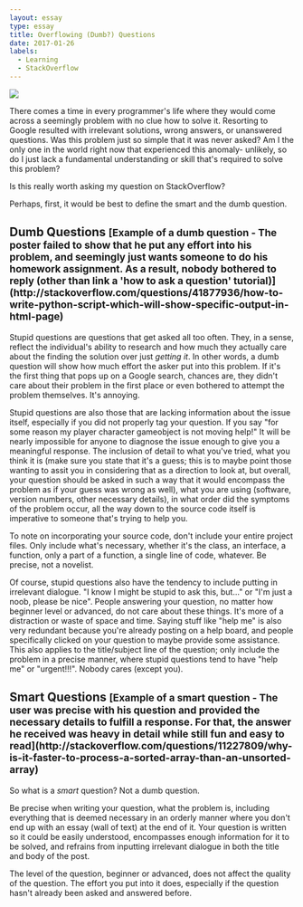 ```yaml
---
layout: essay
type: essay
title: Overflowing (Dumb?) Questions
date: 2017-01-26
labels:
  - Learning
  - StackOverflow
---
```


<img class="ui tiny right spaced image" src=”http://www.iconsdb.com/icons/preview/guacamole-green/question-mark-xxl.png” >

There comes a time in every programmer's life where they would come across a seemingly problem with no clue how to solve it. Resorting to Google resulted with irrelevant solutions, wrong answers, or unanswered questions. Was this problem just so simple that it was never asked? Am I the only one in the world right now that experienced this anomaly- unlikely, so do I just lack a fundamental understanding or skill that's required to solve this problem?

Is this really worth asking my question on StackOverflow?

Perhaps, first, it would be best to define the smart and the dumb question.

<h2>Dumb Questions <small>[Example of a dumb question - The poster failed to show that he put any effort into his problem, and seemingly just wants someone to do his homework assignment. As a result, nobody bothered to reply (other than link a 'how to ask a question' tutorial)](http://stackoverflow.com/questions/41877936/how-to-write-python-script-which-will-show-specific-output-in-html-page)</small></h2>

Stupid questions are questions that get asked all too often. They, in a sense, reflect the individual's ability to research and how much they actually care about the finding the solution over just <i>getting it</i>. In other words, a dumb question will show how much effort the asker put into this problem. If it's the first thing that pops up on a Google search, chances are, they didn't care about their problem in the first place or even bothered to attempt the problem themselves. It's annoying.

Stupid questions are also those that are lacking information about the issue itself, especially if you did not properly tag your question. If you say "for some reason my player character gameobject is not moving help!" It will be nearly impossible for anyone to diagnose the issue enough to give you a meaningful response. The inclusion of detail to what you've tried, what you think it is (make sure you state that it's a guess; this is to maybe point those wanting to assit you in considering that as a direction to look at, but overall, your question should be asked in such a way that it would encompass the problem as if your guess was wrong as well), what you are using (software, version numbers, other necessary details), in what order did the symptoms of the problem occur, all the way down to the source code itself is imperative to someone that's trying to help you.

To note on incorporating your source code, don't include your entire project files. Only include what's necessary, whether it's the class, an interface, a function, only a part of a function, a single line of code, whatever. Be precise, not a novelist.

Of course, stupid questions also have the tendency to include putting in irrelevant dialogue. "I know I might be stupid to ask this, but..." or "I'm just a noob, please be nice". People answering your question, no matter how beginner level or advanced, do not care about these things. It's more of a distraction or waste of space and time. Saying stuff like "help me" is also very redundant because you're already posting on a help board, and people specifically clicked on your question to maybe provide some assistance. This also applies to the title/subject line of the question; only include the problem in a precise manner, where stupid questions tend to have "help me" or "urgent!!!". Nobody cares (except you).

<h2>Smart Questions <small>[Example of a smart question - The user was precise with his question and provided the necessary details to fulfill a response. For that, the answer he received was heavy in detail while still fun and easy to read](http://stackoverflow.com/questions/11227809/why-is-it-faster-to-process-a-sorted-array-than-an-unsorted-array)</small></h2>

So what is a <i>smart</i> question? Not a dumb question.

Be precise when writing your question, what the problem is, including everything that is deemed necessary in an orderly manner where you don't end up with an essay (wall of text) at the end of it. Your question is written so it could be easily understood, encompasses enough information for it to be solved, and refrains from inputting irrelevant dialogue in both the title and body of the post. 

The level of the question, beginner or advanced, does not affect the quality of the question. The effort you put into it does, especially if the question hasn't already been asked and answered before. 
